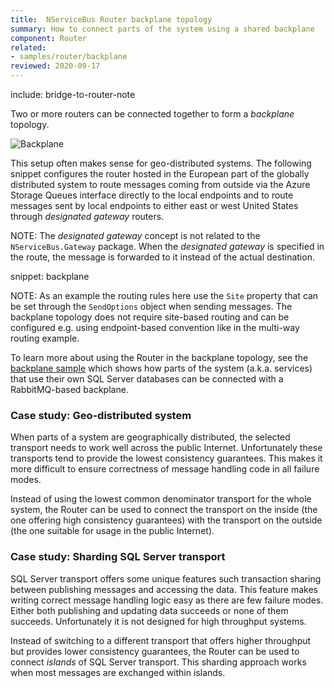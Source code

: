 ```yaml
---
title:  NServiceBus Router backplane topology
summary: How to connect parts of the system using a shared backplane
component: Router
related:
- samples/router/backplane
reviewed: 2020-09-17
---
```


include: bridge-to-router-note

Two or more routers can be connected together to form a _backplane_ topology.

![Backplane](backplane.svg)

This setup often makes sense for geo-distributed systems. The following snippet configures the router hosted in the European part of the globally distributed system to route messages coming from outside via the Azure Storage Queues interface directly to the local endpoints and to route messages sent by local endpoints to either east or west United States through *designated gateway* routers.

NOTE: The *designated gateway* concept is not related to the `NServiceBus.Gateway` package. When the *designated gateway* is specified in the route, the message is forwarded to it instead of the actual destination.

snippet: backplane

NOTE: As an example the routing rules here use the `Site` property that can be set through the `SendOptions` object when sending messages. The backplane topology does not require site-based routing and can be configured e.g. using endpoint-based convention like in the multi-way routing example.

To learn more about using the Router in the backplane topology, see the [backplane sample](/samples/router/backplane) which shows how parts of the system (a.k.a. services) that use their own SQL Server databases can be connected with a RabbitMQ-based backplane.


### Case study: Geo-distributed system

When parts of a system are geographically distributed, the selected transport needs to work well across the public Internet. Unfortunately these transports tend to provide the lowest consistency guarantees. This makes it more difficult to ensure correctness of message handling code in all failure modes.

Instead of using the lowest common denominator transport for the whole system, the Router can be used to connect the transport on the inside (the one offering high consistency guarantees) with the transport on the outside (the one suitable for usage in the public Internet).

### Case study: Sharding SQL Server transport

SQL Server transport offers some unique features such transaction sharing between publishing messages and accessing the data. This feature makes writing correct message handling logic easy as there are few failure modes. Either both publishing and updating data succeeds or none of them succeeds. Unfortunately it is not designed for high throughput systems.

Instead of switching to a different transport that offers higher throughput but provides lower consistency guarantees, the Router can be used to connect *islands* of SQL Server transport. This sharding approach works when most messages are exchanged within islands. 

